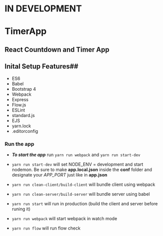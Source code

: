 # IN DEVELOPMENT #

# TimerApp #

## React Countdown and Timer App ##


## Inital Setup Features##
* ES6
* Babel
* Bootstrap 4
* Webpack
* Express
* Flow.js
* ESLint
* standard.js
* EJS
* yarn.lock
* .editorconfig




### Run the app ###
* **_To start the app_** run `yarn run webpack` and `yarn run start-dev`

* `yarn run start-dev` will set NODE_ENV = development and start nodemon. Be sure to make **app.local.json** inside the **conf** folder and designate your *APP_PORT* just like in **app.json**
* `yarn run clean-client/build-client` will bundle client using webpack
* `yarn run clean-server/build-server` will bundle server using babel
* `yarn run start` will run in production (build the client and server before runing it)
* `yarn run webpack` will start webpack in watch mode
* `yarn run flow` will run flow check

